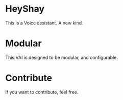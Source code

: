 # HeyShay

This is a Voice assistant. A new kind. 

# Modular

This VAI is designed to be modular, and configurable. 

# Contribute

If you want to contribute, feel free.
